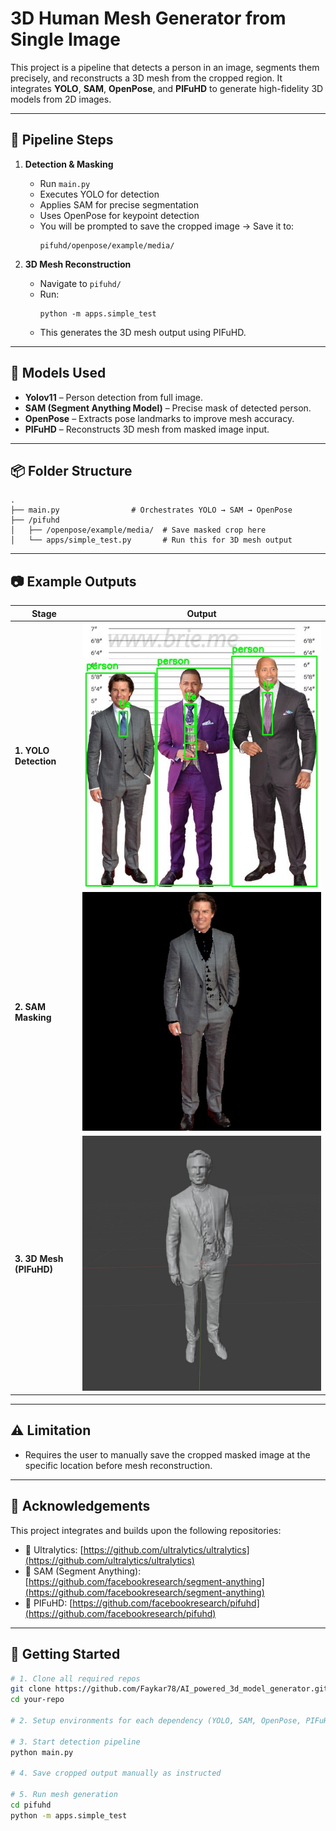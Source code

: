 # 3D Human Mesh Generator from Single Image

This project is a pipeline that detects a person in an image, segments them precisely, and reconstructs a 3D mesh from the cropped region. It integrates **YOLO**, **SAM**, **OpenPose**, and **PIFuHD** to generate high-fidelity 3D models from 2D images.

---

## 🔧 Pipeline Steps

1. **Detection & Masking**
   - Run `main.py`
   - Executes YOLO for detection
   - Applies SAM for precise segmentation
   - Uses OpenPose for keypoint detection
   - You will be prompted to save the cropped image → Save it to:
     ```
     pifuhd/openpose/example/media/
     ```

2. **3D Mesh Reconstruction**
   - Navigate to `pifuhd/`
   - Run:
     ```
     python -m apps.simple_test
     ```
   - This generates the 3D mesh output using PIFuHD.

---

## 🧠 Models Used

- **Yolov11** – Person detection from full image.
- **SAM (Segment Anything Model)** – Precise mask of detected person.
- **OpenPose** – Extracts pose landmarks to improve mesh accuracy.
- **PIFuHD** – Reconstructs 3D mesh from masked image input.

---

## 📦 Folder Structure

```
.
├── main.py                # Orchestrates YOLO → SAM → OpenPose
├── /pifuhd
│   ├── /openpose/example/media/  # Save masked crop here
│   └── apps/simple_test.py       # Run this for 3D mesh output
```

---

## 📷 Example Outputs

| Stage | Output |
|-------|--------|
| **1. YOLO Detection** | ![Detection](yolo_detected.jpg) |
| **2. SAM Masking** | ![Masked](masked_output.jpg) |
| **3. 3D Mesh (PIFuHD)** | ![3D Mesh](final_mesh.jpg) |

---

## ⚠️ Limitation

- Requires the user to manually save the cropped masked image at the specific location before mesh reconstruction.

---

## 🙌 Acknowledgements

This project integrates and builds upon the following repositories:

- 🔗 Ultralytics: [https://github.com/ultralytics/ultralytics](https://github.com/ultralytics/ultralytics)
- 🔗 SAM (Segment Anything): [https://github.com/facebookresearch/segment-anything](https://github.com/facebookresearch/segment-anything)
- 🔗 PIFuHD: [https://github.com/facebookresearch/pifuhd](https://github.com/facebookresearch/pifuhd)

---

## 🏁 Getting Started

```bash
# 1. Clone all required repos
git clone https://github.com/Faykar78/AI_powered_3d_model_generator.git
cd your-repo

# 2. Setup environments for each dependency (YOLO, SAM, OpenPose, PIFuHD)

# 3. Start detection pipeline
python main.py

# 4. Save cropped output manually as instructed

# 5. Run mesh generation
cd pifuhd
python -m apps.simple_test
```

